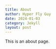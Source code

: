 ```yaml
---
title: About
author: Hyper Fly Guy
date: 2024-01-03
category: Jekyll
layout: post
---
```


This is an about page.
